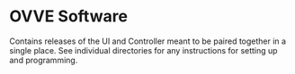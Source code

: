 # OVVE Software

Contains releases of the UI and Controller meant to be paired together in a single place. See individual directories for any instructions for setting up and programming.